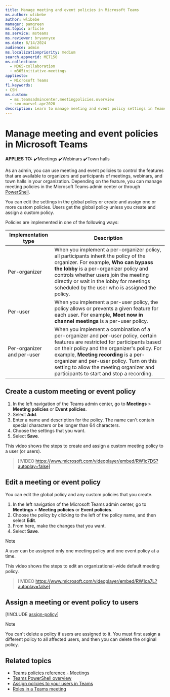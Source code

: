 ```yaml
---
title: Manage meeting and event policies in Microsoft Teams
ms.author: wlibebe
author: wlibebe
manager: pamgreen
ms.topic: article
ms.service: msteams
ms.reviewer: bryannyce
ms.date: 8/14/2024
audience: admin
ms.localizationpriority: medium
search.appverid: MET150
ms.collection: 
  - M365-collaboration
  - m365initiative-meetings
appliesto: 
  - Microsoft Teams
f1.keywords:
- CSH
ms.custom: 
  - ms.teamsadmincenter.meetingpolicies.overview
  - seo-marvel-apr2020
description: Learn to manage meeting and event policy settings in Teams and use them to control the features available to meeting participants for meetings, webinars, and town halls.
---
```

# Manage meeting and event policies in Microsoft Teams

**APPLIES TO:** ✔️Meetings ✔️Webinars ✔️Town halls

As an admin, you can use meeting and event policies to control the features that are available to organizers and participants of meetings, webinars, and town halls in your organization. Depending on the feature, you can manage meeting policies in the Microsoft Teams admin center or through [PowerShell](teams-powershell-overview.md).

You can edit the settings in the global policy or create and assign one or more custom policies. Users get the global policy unless you create and assign a custom policy.

Policies are implemented in one of the following ways:

|Implementation type  |Description  |
|---------|---------|
|Per-organizer    |When you implement a per-organizer policy, all participants inherit the policy of the organizer. For example, **Who can bypass the lobby** is a per-organizer policy and controls whether users join the meeting directly or wait in the lobby for meetings scheduled by the user who is assigned the policy.|
|Per-user    |When you implement a per-user policy, the policy allows or prevents a given feature for each user. For example, **Meet now in channel meetings** is a per-user policy.     |
|Per-organizer and per-user     |When you implement a combination of a per-organizer and per-user policy, certain features are restricted for participants based on their policy and the organizer's policy. For example, **Meeting recording** is a per-organizer and per-user policy. Turn on this setting to allow the meeting organizer and participants to start and stop a recording.|

## Create a custom meeting or event policy

1. In the left navigation of the Teams admin center, go to **Meetings** > **Meeting policies** or **Event policies**.
2. Select **Add**.
3. Enter a name and description for the policy. The name can't contain special characters or be longer than 64 characters.
4. Choose the settings that you want.
5. Select **Save**.

This video shows the steps to create and assign a custom meeting policy to a user (or users).

> [!VIDEO https://www.microsoft.com/videoplayer/embed/RW1c7DS?autoplay=false]

## Edit a meeting or event policy

You can edit the global policy and any custom policies that you create.

1. In the left navigation of the Microsoft Teams admin center, go to **Meetings** > **Meeting policies** or **Event policies**.
2. Choose the policy by clicking to the left of the policy name, and then select **Edit**.
3. From here, make the changes that you want.
4. Select **Save**.

> [!NOTE]
> A user can be assigned only one meeting policy and one event policy at a time.

This video shows the steps to edit an organizational-wide default meeting policy.

> [!VIDEO https://www.microsoft.com/videoplayer/embed/RW1ca7L?autoplay=false]

## Assign a meeting or event policy to users

[!INCLUDE [assign-policy](includes/assign-policy.md)]

> [!NOTE]
> You can't delete a policy if users are assigned to it. You must first assign a different policy to all affected users, and then you can delete the original policy.

## Related topics

- [Teams policies reference - Meetings](settings-policies-reference.md#meetings)
- [Teams PowerShell overview](teams-powershell-overview.md)
- [Assign policies to your users in Teams](policy-assignment-overview.md)
- [Roles in a Teams meeting](https://support.microsoft.com/office/c16fa7d0-1666-4dde-8686-0a0bfe16e019)
